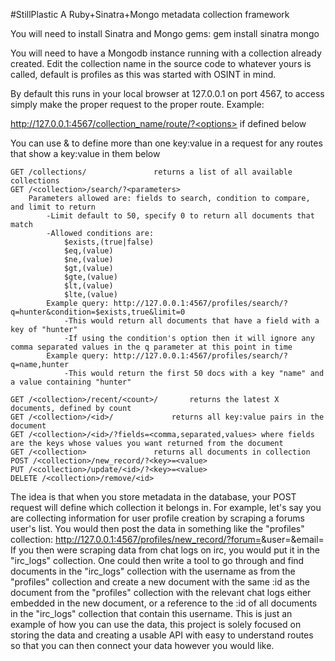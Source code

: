 #StillPlastic
A Ruby+Sinatra+Mongo metadata collection framework



You will need to install Sinatra and Mongo gems: gem install sinatra mongo

You will need to have a Mongodb instance running with a collection already created. Edit the collection name in the source code to whatever yours is called, default is profiles as this was started with OSINT in mind.

By default this runs in your local browser at 127.0.0.1 on port 4567, to access simply make the proper request to the proper route. Example:

http://127.0.0.1:4567/collection_name/route/?<options> if defined below

You can use & to define more than one key:value in a request for any routes that show a key:value in them below

	GET /collections/				returns a list of all available collections
	GET /<collection>/search/?<parameters>
		Parameters allowed are: fields to search, condition to compare, and limit to return 
			-Limit default to 50, specify 0 to return all documents that match
			-Allowed conditions are:
				$exists,(true|false)
				$eq,(value)
				$ne,(value)
				$gt,(value)
				$gte,(value)
				$lt,(value)
				$lte,(value)
			Example query: http://127.0.0.1:4567/profiles/search/?q=hunter&condition=$exists,true&limit=0
				-This would return all documents that have a field with a key of "hunter"
				-If using the condition's option then it will ignore any comma separated values in the q parameter at this point in time
			Example query: http://127.0.0.1:4567/profiles/search/?q=name,hunter
				-This would return the first 50 docs with a key "name" and a value containing "hunter"
	
	GET /<collection>/recent/<count>/		returns the latest X documents, defined by count 
	GET /<collection>/<id>/ 			returns all key:value pairs in the document
	GET /<collection>/<id>/?fields=<comma,separated,values> where fields are the keys whose values you want returned from the document
	GET /<collection>				returns all documents in collection
	POST /<collection>/new_record/?<key>=<value>
	PUT /<collection>/update/<id>/?<key>=<value>
	DELETE /<collection>/remove/<id>


The idea is that when you store metadata in the database, your POST request will define which collection it belongs in. For example, let's say you are collecting information for user profile creation by scraping a forums user's list. You would then post the data in something like the "profiles" collection: http://127.0.0.1:4567/profiles/new_record/?forum=<value>&user=<value>&email=<value>
If you then were scraping data from chat logs on irc, you would put it in the "irc_logs" collection. One could then write a tool to go through and find documents in the "irc_logs" collection with the username as from the "profiles" collection and create a new document with the same :id as the document from the "profiles" collection with the relevant chat logs either embedded in the new document, or a reference to the :id of all documents in the "irc_logs" collection that contain this username. This is just an example of how you can use the data, this project is solely focused on storing the data and creating a usable API with easy to understand routes so that you can then connect your data however you would like.
